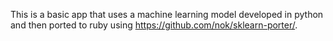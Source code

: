 This is a basic app that uses a machine learning model developed in python and then ported to ruby using https://github.com/nok/sklearn-porter/. 
